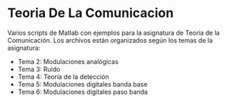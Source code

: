 # Teoria De La Comunicacion

Varios scripts de Matlab con ejemplos para la asignatura de Teoría de la Comunicación.
Los archivos están organizados según los temas de la asignatura:
  - Tema 2: Modulaciones analógicas
  - Tema 3: Ruido
  - Tema 4: Teoría de la detección
  - Tema 5: Modulaciones digitales banda base
  - Tema 6: Modulaciones digitales paso banda
  
  
